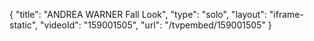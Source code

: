{
    "title": "ANDREA WARNER Fall Look",
    "type": "solo",
    "layout": "iframe-static",
    "videoId": "159001505",
    "url": "\/tvpembed\/159001505"
}